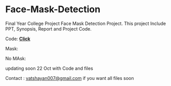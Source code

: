 # Face-Mask-Detection
Final Year College Project Face Mask Detection Project. This project Include PPT, Synopsis, Report and Project Code. 


Code: **[Click](https://github.com/Vatshayan/Face-Mask-Detection-Project/blob/main/Face_Mask_detection_in_Code_.ipynb)**

Mask: 

No MAsk:


updating soon 22 Oct with Code and files

Contact : vatshayan007@gmail.com if you want all files soon
